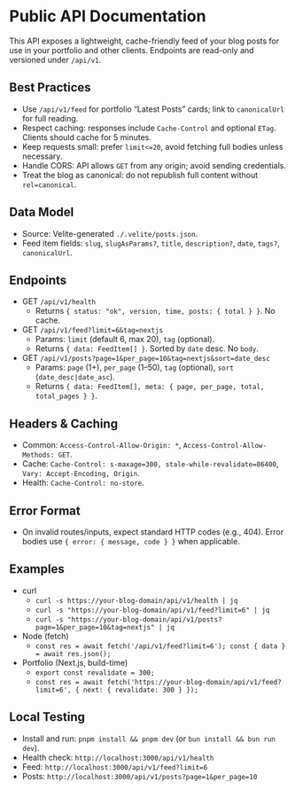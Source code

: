 # Public API Documentation

This API exposes a lightweight, cache-friendly feed of your blog posts for use in your portfolio and other clients. Endpoints are read-only and versioned under `/api/v1`.

## Best Practices
- Use `/api/v1/feed` for portfolio “Latest Posts” cards; link to `canonicalUrl` for full reading.
- Respect caching: responses include `Cache-Control` and optional `ETag`. Clients should cache for 5 minutes.
- Keep requests small: prefer `limit<=20`, avoid fetching full bodies unless necessary.
- Handle CORS: API allows `GET` from any origin; avoid sending credentials.
- Treat the blog as canonical: do not republish full content without `rel=canonical`.

## Data Model
- Source: Velite-generated `./.velite/posts.json`.
- Feed item fields: `slug`, `slugAsParams?`, `title`, `description?`, `date`, `tags?`, `canonicalUrl`.

## Endpoints
- GET `/api/v1/health`
  - Returns `{ status: "ok", version, time, posts: { total } }`. No cache.
- GET `/api/v1/feed?limit=6&tag=nextjs`
  - Params: `limit` (default 6, max 20), `tag` (optional).
  - Returns `{ data: FeedItem[] }`. Sorted by `date` desc. No `body`.
- GET `/api/v1/posts?page=1&per_page=10&tag=nextjs&sort=date_desc`
  - Params: `page` (1+), `per_page` (1–50), `tag` (optional), `sort` (`date_desc|date_asc`).
  - Returns `{ data: FeedItem[], meta: { page, per_page, total, total_pages } }`.

## Headers & Caching
- Common: `Access-Control-Allow-Origin: *`, `Access-Control-Allow-Methods: GET`.
- Cache: `Cache-Control: s-maxage=300, stale-while-revalidate=86400`, `Vary: Accept-Encoding, Origin`.
- Health: `Cache-Control: no-store`.

## Error Format
- On invalid routes/inputs, expect standard HTTP codes (e.g., 404). Error bodies use `{ error: { message, code } }` when applicable.

## Examples
- curl
  - `curl -s https://your-blog-domain/api/v1/health | jq` 
  - `curl -s "https://your-blog-domain/api/v1/feed?limit=6" | jq` 
  - `curl -s "https://your-blog-domain/api/v1/posts?page=1&per_page=10&tag=nextjs" | jq`
- Node (fetch)
  - `const res = await fetch('/api/v1/feed?limit=6'); const { data } = await res.json();`
- Portfolio (Next.js, build-time)
  - `export const revalidate = 300;`
  - `const res = await fetch('https://your-blog-domain/api/v1/feed?limit=6', { next: { revalidate: 300 } });`

## Local Testing
- Install and run: `pnpm install && pnpm dev` (or `bun install && bun run dev`).
- Health check: `http://localhost:3000/api/v1/health`
- Feed: `http://localhost:3000/api/v1/feed?limit=6`
- Posts: `http://localhost:3000/api/v1/posts?page=1&per_page=10`

